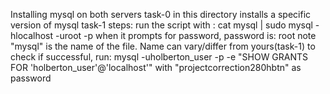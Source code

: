 Installing mysql on both servers
task-0 in this directory installs a specific version of mysql
task-1 steps:
run the script with : cat mysql | sudo mysql -hlocalhost -uroot -p
when it prompts for password, password is: root
note "mysql" is the name of the file. Name can vary/differ from yours(task-1)
to check if successful, run: mysql -uholberton_user -p -e "SHOW GRANTS FOR 'holberton_user'@'localhost'"  with "projectcorrection280hbtn" as password

